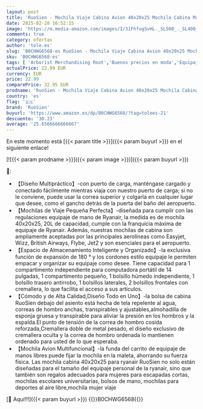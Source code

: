 ```yaml
---
layout: post
title: 'RuoSien - Mochila Viaje Cabina Avion 40x20x25 Mochila Cabina Maleta de Cabina Bolsa de Viaje Aplicar para Mochila Ryanair 40x20x25 Con Orificio de Carga USB y Bolsillo Antirrobo'
date: 2025-02-28 16:52:15
image: 'https://m.media-amazon.com/images/I/31FhfugSvHL._SL500_._SL400_.jpg'
comments: true
category: ofertas
author: 'tole.es'
slug: 'B0CHWG6568-es RuoSien - Mochila Viaje Cabina Avion 40x20x25 Mochila...'
sku: 'B0CHWG6568-es'
tags: [ 'Arborist Merchandising Root','Buenos precios en moda','Equipaje de mano','Equipaje y accessorios de viaje','Los más valorados por los clientes','Luggage','Maletas y bolsas de viaje','Moda','Self Service','Special Features Stores','c8538d25-3af9-48d3-aeff-5f3ce5572a36_0','c8538d25-3af9-48d3-aeff-5f3ce5572a36_5501','c8538d25-3af9-48d3-aeff-5f3ce5572a36_7601','mochila','ruosien','🇪🇸', ]
actualPrice: 22.99 EUR
currency: EUR
price: 22.99
comparePrice: 32.95 EUR
prodname: 'RuoSien - Mochila Viaje Cabina Avion 40x20x25 Mochila Cabina Maleta de Cabina Bolsa de Viaje Aplicar para Mochila Ryanair 40x20x25 Con Orificio de Carga USB y Bolsillo Antirrobo'
country: 'es'
flag: '🇪🇸'
brand: 'RuoSien'
buyurl: 'https://www.amazon.es/dp/B0CHWG6568/?tag=tolees-21'
descuento: '30.23'
average: '25.6566666666667'
---
```


En este momento está [{{< param title >}}]({{< param buyurl >}}) en el siguiente enlace!

[![{{< param prodname >}}]({{< param image >}})]({{< param buyurl >}})

🔎:

- 【Diseño Multipráctico】-con puerto de carga, manténgase cargado y conectado fácilmente mientras viaja con nuestro puerto de carga; si no le conviene, puede usar la correa superior y colgarla en cualquier lugar que desee, como el gancho detrás de la puerta del baño del aeropuerto.
- 【Mochilas de Viaje Pequeña Perfecta】-diseñada para cumplir con las regulaciones equipaje de mano de Ryanair, la medida es de mochila 40x20x25, 20L de capacidad, cumple con la franquicia máxima de equipaje de Ryanair. Además, nuestras mochilas de cabina son ampliamente aceptadas por las principales aerolíneas como Easyjet, Wizz, British Airways, Flybe, Jet2 y son esenciales para el aeropuerto.
- 【Espacio de Almacenamiento Inteligente y Organizado】-la exclusiva función de expansión de 180 ° y los cordones estilo equipaje le permiten empacar y organizar su equipaje como desee. Tiene capacidad para 1 compartimento independiente para computadora portátil de 14 pulgadas, 1 compartimento pequeño, 1 bolsillo húmedo independiente, 1 bolsillo trasero antirrobo, 1 bolsillos laterales, 2 bolsillos frontales con cremallera, lo que facilita el acceso a sus artículos.
- 【Cómodo y de Alta Calidad,Diseño Todo en Uno】-la bolsa de cabina RuoSien debajo del asiento está hecha de tela repelente al agua, correas de hombro anchas, transpirables y ajustables,almohadilla de esponja gruesa y transpirable para aliviar la presión en los hombros y la espalda.El punto de tensión de la correa de hombro cosida reforzada,Cremallera doble de metal pesado, el diseño exclusivo de cremallera oculta y la correa de hombro ordenada lo mantienen ordenado para usted de lo que esperaba.
- 【Mochila Avion Multifuncional】-la funda del carrito de equipaje de manos libres puede fijar la mochila en la maleta, ahorrando su fuerza física. Las mochila cabina 40x20x25 para ryanair RuoSien no solo están diseñadas para el tamaño del equipaje personal de la ryanair, sino que también son regalos adecuados para mujeres para escapadas cortas, mochilas escolares universitarias, bolsos de mano, mochilas para deportes al aire libre,mochila mujer viaje

[🛒 Aquí!!!]({{< param buyurl >}})
{{<world>}}B0CHWG6568{{</world>}}
